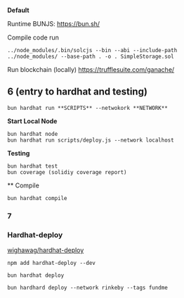 **Default**

Runtime BUNJS: https://bun.sh/

Compile code run
```
../node_modules/.bin/solcjs --bin --abi --include-path ../node_modules/ --base-path . -o . SimpleStorage.sol
```
Run blockchain (locally)
https://trufflesuite.com/ganache/

## 6 (entry to hardhat and testing)
```
bun hardhat run **SCRIPTS** --netwokork **NETWORK**
```
**Start Local Node**
```
bun hardhat node
bun hardhat run scripts/deploy.js --network localhost
```
**Testing**
```
bun hardhat test
bun coverage (solidiy coverage report)
```

** Compile
```
bun hardhat compile
```
### 7

### Hardhat-deploy

[wighawag/hardhat-deploy](https://github.com/wighawag/hardhat-deploy)
```
npm add hardhat-deploy --dev

bun hardhat deploy

bun hardhard deploy --network rinkeby --tags fundme
```
